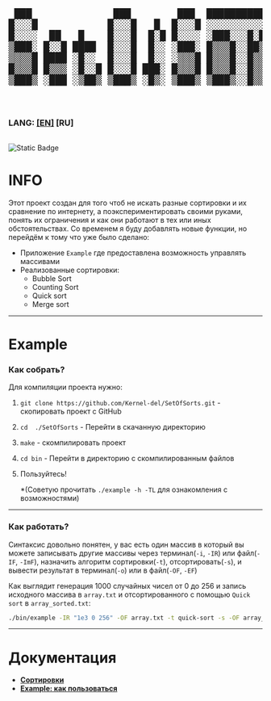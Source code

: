 <div style="width: 100%; overflow-x: auto;">
  <pre style="font-family: monospace; font-size: 2vw; line-height: 1.14; white-space: pre;">
 ███              ███        ███  ████████████████████████
█░░░█            █░░░█   █  █░░░█ ░░░░░░░░░░░░░██░░░░░░░░
█░░░░  ██   █    █░░░█  █░█ █░░░░ ░███░░░█░██░░██░░███░░░
▒███░ █░░█ ████  █░░░█  █░░ ░███░ █▒▒▒█░░██▒▒█░██░█▒▒▒░░
▒▒▒▒█ ████ ░█░░  █░░░█  █░░ ░▒▒▒█ █▒▒▒█░░█▒▒▒▒░██░▒██▒░░
█▒▒▒█ █▒▒▒ ░█░░█ █░░░█ ███░ █▒▒▒█ █▒▒▒█░░█▒▒▒▒░██░▒▒▒█░
▒███▒ ░███ ░▒██▒ ▒███▒ ░█▒░ ▒███▒ ▒███▒░░█▒▒▒▒░█░░███▒░
  </pre>
</div>

<div style="display: flex; justify-content: space-between; align-items: center; width: 100%;">
  <div>
    <h3>LANG: <a href="./README.md">[EN]</a> [RU]</h3>
  </div>
</div>

![Static Badge](https://img.shields.io/badge/17+-blue?logo=c%2B%2B)
# INFO

Этот проект создан для того чтоб не искать разные сортировки и их сравнение по интернету, а поэкспериментировать своими руками, понять их ограничения и как они работают в тех или иных обстоятельствах. Со временем я буду добaвлять новые функции, но перейдём к тому что уже было сделано:
* Приложение `Example` где предоставлена возможность управлять массивами 
* Реализованные сортировки:
  * Bubble Sort
  * Counting Sort
  * Quick sort
  * Merge sort

----
# Example

### Как собрать?
Для компиляции проекта нужно:
1. `git clone https://github.com/Kernel-del/SetOfSorts.git` - скопировать проект с GitHub
2. `cd  ./SetOfSorts` - Перейти в скачанную директорию
3. `make` - скомпилировать проект
4. `cd bin` - Перейти в директорию с скомпилированным файлов
5. Пользуйтесь! 

    *(Советую прочитать `./example -h -TL` для ознакомления с возможностями)
---
### Как работать?
Синтаксис довольно понятен, у вас есть один массив в который вы можете записывать другие массивы через терминал(`-i`, `-IR`) или файл(`-IF`, `-ImF`), назначить алгоритм сортировки(`-t`), отсортировать(`-s`), и вывести результат в терминал(`-o`) или в файл(`-OF`, `-EF`)

Как выглядит генерация 1000 случайных чисел от 0 до 256 и запись исходного массива в `array.txt` и отсортированного c помощью `Quick sort` в `array_sorted.txt`:
```bash
./bin/example -IR "1e3 0 256" -OF array.txt -t quick-sort -s -OF array_sorted.txt
```
---
# Документация
<ul>
  <li><a href="ru/sorts.md" id="next-sorts"><strong>Сортировки</strong></a></li>
  <li><a href="ru/example.md" id="next-example"><strong>Example: как пользоваться</strong></a></li>
</ul>
